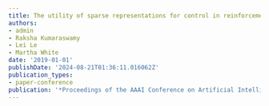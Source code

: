 ```yaml
---
title: The utility of sparse representations for control in reinforcement learning
authors:
- admin
- Raksha Kumaraswamy
- Lei Le
- Martha White
date: '2019-01-01'
publishDate: '2024-08-21T01:36:11.016062Z'
publication_types:
- paper-conference
publication: '*Proceedings of the AAAI Conference on Artificial Intelligence*'
---
```

